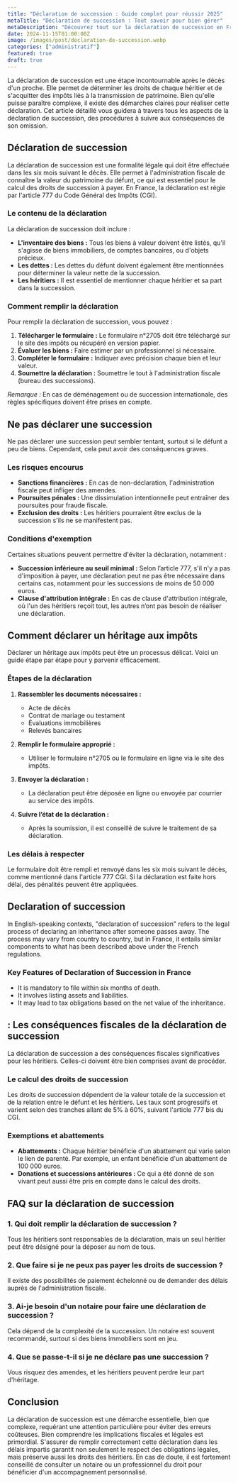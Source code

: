 ```yaml
---
title: "Déclaration de succession : Guide complet pour réussir 2025"
metaTitle: "Déclaration de succession : Tout savoir pour bien gérer"
metaDescription: "Découvrez tout sur la déclaration de succession en France : modalités, enjeux et conseils pratiques."
date: 2024-11-15T01:00:00Z
image: /images/post/declaration-de-succession.webp
categories: ["administratif"]
featured: true
draft: true
---
```


La déclaration de succession est une étape incontournable après le décès d'un proche. Elle permet de déterminer les droits de chaque héritier et de s'acquitter des impôts liés à la transmission de patrimoine. Bien qu'elle puisse paraître complexe, il existe des démarches claires pour réaliser cette déclaration. Cet article détaillé vous guidera à travers tous les aspects de la déclaration de succession, des procédures à suivre aux conséquences de son omission.

## Déclaration de succession

La déclaration de succession est une formalité légale qui doit être effectuée dans les six mois suivant le décès. Elle permet à l'administration fiscale de connaître la valeur du patrimoine du défunt, ce qui est essentiel pour le calcul des droits de succession à payer. En France, la déclaration est régie par l'article 777 du Code Général des Impôts (CGI).

### Le contenu de la déclaration

La déclaration de succession doit inclure :

- **L'inventaire des biens :** Tous les biens à valeur doivent être listés, qu'il s'agisse de biens immobiliers, de comptes bancaires, ou d'objets précieux.
- **Les dettes :** Les dettes du défunt doivent également être mentionnées pour déterminer la valeur nette de la succession.
- **Les héritiers :** Il est essentiel de mentionner chaque héritier et sa part dans la succession.

### Comment remplir la déclaration

Pour remplir la déclaration de succession, vous pouvez :

1. **Télécharger le formulaire :** Le formulaire n°2705 doit être téléchargé sur le site des impôts ou récupéré en version papier.
2. **Évaluer les biens :** Faire estimer par un professionnel si nécessaire.
3. **Compléter le formulaire :** Indiquer avec précision chaque bien et leur valeur.
4. **Soumettre la déclaration :** Soumettre le tout à l'administration fiscale (bureau des successions).

*Remarque :* En cas de déménagement ou de succession internationale, des règles spécifiques doivent être prises en compte.

## Ne pas déclarer une succession

Ne pas déclarer une succession peut sembler tentant, surtout si le défunt a peu de biens. Cependant, cela peut avoir des conséquences graves. 

### Les risques encourus

- **Sanctions financières :** En cas de non-déclaration, l'administration fiscale peut infliger des amendes.
- **Poursuites pénales :** Une dissimulation intentionnelle peut entraîner des poursuites pour fraude fiscale.
- **Exclusion des droits :** Les héritiers pourraient être exclus de la succession s'ils ne se manifestent pas.

### Conditions d'exemption

Certaines situations peuvent permettre d'éviter la déclaration, notamment :

- **Succession inférieure au seuil minimal :** Selon l’article 777, s'il n'y a pas d'imposition à payer, une déclaration peut ne pas être nécessaire dans certains cas, notamment pour les successions de moins de 50 000 euros.
- **Clause d'attribution intégrale :** En cas de clause d'attribution intégrale, où l'un des héritiers reçoit tout, les autres n’ont pas besoin de réaliser une déclaration.

## Comment déclarer un héritage aux impôts

Déclarer un héritage aux impôts peut être un processus délicat. Voici un guide étape par étape pour y parvenir efficacement.

### Étapes de la déclaration

1. **Rassembler les documents nécessaires :**
   - Acte de décès
   - Contrat de mariage ou testament
   - Évaluations immobilières
   - Relevés bancaires

2. **Remplir le formulaire approprié :**
   - Utiliser le formulaire n°2705 ou le formulaire en ligne via le site des impôts.

3. **Envoyer la déclaration :**
   - La déclaration peut être déposée en ligne ou envoyée par courrier au service des impôts.

4. **Suivre l’état de la déclaration :**
   - Après la soumission, il est conseillé de suivre le traitement de sa déclaration.

### Les délais à respecter

Le formulaire doit être rempli et renvoyé dans les six mois suivant le décès, comme mentionné dans l'article 777 CGI. Si la déclaration est faite hors délai, des pénalités peuvent être appliquées.

## Declaration of succession

In English-speaking contexts, "declaration of succession" refers to the legal process of declaring an inheritance after someone passes away. The process may vary from country to country, but in France, it entails similar components to what has been described above under the French regulations.

### Key Features of Declaration of Succession in France

- It is mandatory to file within six months of death.
- It involves listing assets and liabilities.
- It may lead to tax obligations based on the net value of the inheritance.

##  : Les conséquences fiscales de la déclaration de succession

La déclaration de succession a des conséquences fiscales significatives pour les héritiers. Celles-ci doivent être bien comprises avant de procéder.

### Le calcul des droits de succession

Les droits de succession dépendent de la valeur totale de la succession et de la relation entre le défunt et les héritiers. Les taux sont progressifs et varient selon des tranches allant de 5% à 60%, suivant l'article 777 bis du CGI.

### Exemptions et abattements

- **Abattements :** Chaque héritier bénéficie d'un abattement qui varie selon le lien de parenté. Par exemple, un enfant bénéficie d'un abattement de 100 000 euros.
- **Donations et successions antérieures :** Ce qui a été donné de son vivant peut aussi être pris en compte dans le calcul des droits.

## FAQ sur la déclaration de succession

### 1. Qui doit remplir la déclaration de succession ?

Tous les héritiers sont responsables de la déclaration, mais un seul héritier peut être désigné pour la déposer au nom de tous.

### 2. Que faire si je ne peux pas payer les droits de succession ?

Il existe des possibilités de paiement échelonné ou de demander des délais auprès de l'administration fiscale.

### 3. Ai-je besoin d'un notaire pour faire une déclaration de succession ?

Cela dépend de la complexité de la succession. Un notaire est souvent recommandé, surtout si des biens immobiliers sont en jeu.

### 4. Que se passe-t-il si je ne déclare pas une succession ?

Vous risquez des amendes, et les héritiers peuvent perdre leur part d'héritage.

## Conclusion

La déclaration de succession est une démarche essentielle, bien que complexe, requérant une attention particulière pour éviter des erreurs coûteuses. Bien comprendre les implications fiscales et légales est primordial. S'assurer de remplir correctement cette déclaration dans les délais impartis garantit non seulement le respect des obligations légales, mais préserve aussi les droits des héritiers. En cas de doute, il est fortement conseillé de consulter un notaire ou un professionnel du droit pour bénéficier d'un accompagnement personnalisé.